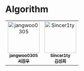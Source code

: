 # Algorithm

<table>
  <tr>
    <td align="center">
      <a href="https://github.com/jangwoo0305">
        <img src="https://github.com/jangwoo0305.png" width="100px;" alt="jangwoo0305"/><br />
        <sub><b>jangwoo0305</b></sub><br/>
        <sub><b>서장우</b></sub>
      </a>
    </td>
    <td align="center">
      <a href="https://github.com/Sincer1ty">
        <img src="https://github.com/Sincer1ty.png" width="100px;" alt="Sincer1ty"/><br />
        <sub><b>Sincer1ty</b></sub><br/>
        <sub><b>김성희</b></sub>
      </a>
    </td>
      </tr>
</table>


<br>
